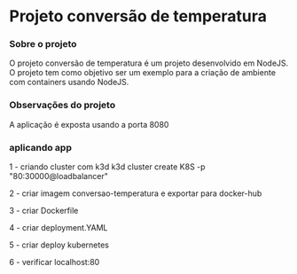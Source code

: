 # Projeto conversão de temperatura

### Sobre o projeto
O projeto conversão de temperatura é um projeto desenvolvido em NodeJS. O projeto tem como objetivo ser um exemplo para a criação de ambiente com containers usando NodeJS.

### Observações do projeto
A aplicação é exposta usando a porta 8080

### aplicando app

1 - criando cluster com k3d
     k3d cluster create K8S -p "80:30000@loadbalancer"

2 - criar imagem conversao-temperatura e exportar para docker-hub

3 - criar Dockerfile

4 - criar deployment.YAML

5 - criar deploy kubernetes

6 - verificar localhost:80